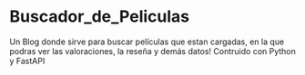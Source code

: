 # Buscador_de_Peliculas
Un Blog donde sirve para buscar películas que estan cargadas, en la que podras ver las valoraciones, la reseña y demás datos! Contruido con Python y FastAPI
